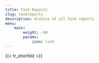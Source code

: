 ```yaml
---
title: Task Reports
slug: taskreports
description: Archive of all task reports 
menu:
    main:
        weight: -90
        params:
            icon: link
---
```


{{< tr_shortlist >}}